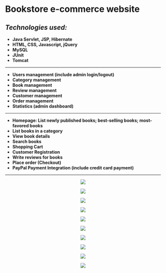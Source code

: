 # Bookstore e-commerce website

## ***Technologies used:***

* **Java Servlet, JSP, Hibernate**
* **HTML, CSS, Javascript, jQuery**
* **MySQL**
* **JUnit**
* **Tomcat**
---------------------------------------------------------------------

* **Users management (include admin login/logout)**
* **Category management**
* **Book management**
* **Review management**
* **Customer management**
* **Order management**
* **Statistics (admin dashboard)**

---------------------------------------------------------------------

* **Homepage: List newly published books; best-selling books; most-favored books**
* **List books in a category**
* **View book details**
* **Search books**
* **Shopping Cart**
* **Customer Registration**
* **Write reviews for books**
* **Place order (Checkout)**
* **PayPal Payment Integration (include credit card payment)**

---------------------------------------------------------------------

<p align = "center">
<img src="https://github.com/iizdebski/bookstore_e-commerce/blob/main/images/book_01.JPG">
</p>

<p align = "center">
<img src="https://github.com/iizdebski/bookstore_e-commerce/blob/main/images/book_02.JPG">
</p>

<p align = "center">
<img src="https://github.com/iizdebski/bookstore_e-commerce/blob/main/images/book_03.JPG"> 
</p>

<p align = "center">
<img src="https://github.com/iizdebski/bookstore_e-commerce/blob/main/images/book_04.JPG">
</p>

<p align = "center">
<img src="https://github.com/iizdebski/bookstore_e-commerce/blob/main/images/book_05.JPG">
</p>

<p align = "center">
<img src="https://github.com/iizdebski/bookstore_e-commerce/blob/main/images/book_06.JPG">
</p>

<p align = "center">
<img src="https://github.com/iizdebski/bookstore_e-commerce/blob/main/images/book_07.JPG"> 
</p>

<p align = "center">
<img src="https://github.com/iizdebski/bookstore_e-commerce/blob/main/images/book_08.JPG">
</p>

<p align = "center">
<img src="https://github.com/iizdebski/bookstore_e-commerce/blob/main/images/book_09.JPG">
</p>

<p align = "center">
<img src="https://github.com/iizdebski/bookstore_e-commerce/blob/main/images/book_11.JPG">
</p>